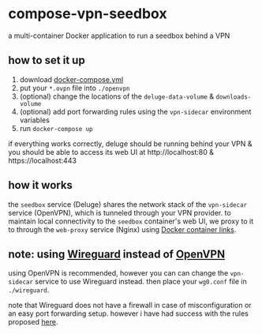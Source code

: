 # compose-vpn-seedbox

a multi-container Docker application to run a seedbox behind a VPN

## how to set it up

1. download [docker-compose.yml](/docker-compose.yml)
1. put your `*.ovpn` file into `./openvpn`
1. (optional) change the locations of the `deluge-data-volume` & `downloads-volume`
1. (optional) add port forwarding rules using the `vpn-sidecar` environment variables
1. run `docker-compose up`

if everything works correctly, deluge should be running behind your VPN & you should be able to access its web UI at http://localhost:80 & https://localhost:443

## how it works

the `seedbox` service (Deluge) shares the network stack of the `vpn-sidecar` service (OpenVPN), which is tunneled through your VPN provider. to maintain local connectivity to the `seedbox` container's web UI, we proxy to it to through the `web-proxy` service (Nginx) using [Docker container links](https://docs.docker.com/network/links/).

## note: using [Wireguard](https://github.com/linuxserver/docker-wireguard) instead of [OpenVPN](https://github.com/dperson/openvpn-client)
using OpenVPN is recommended, however you can can change the `vpn-sidecar` service to use Wireguard instead. then place your `wg0.conf` file in `./wireguard`.

note that Wireguard does not have a firewall in case of misconfiguration or an easy port forwarding setup. however i have had success with the rules proposed [here](https://github.com/linuxserver/docker-wireguard/issues/58#issuecomment-723702782).
